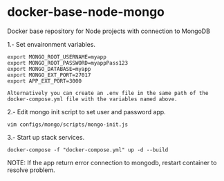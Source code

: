# docker-base-node-mongo
Docker base repository for Node projects with connection to MongoDB

1.- Set envaironment variables.

    export MONGO_ROOT_USERNAME=myapp
    export MONGO_ROOT_PASSWORD=myappPass123
    export MONGO_DATABASE=myapp
    export MONGO_EXT_PORT=27017
    export APP_EXT_PORT=3000

    Alternatively you can create an .env file in the same path of the docker-compose.yml file with the variables named above.


2.- Edit mongo init script to set user and password app.

    vim configs/mongo/scripts/mongo-init.js


3.- Start up stack services.

    docker-compose -f "docker-compose.yml" up -d --build


NOTE: If the app return error connection to mongodb, restart container to resolve problem.